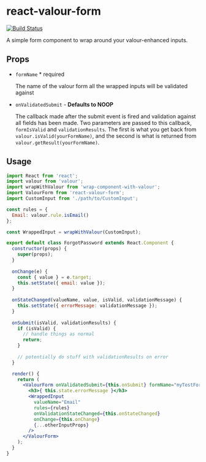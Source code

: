 react-valour-form
=================

[![Build Status](https://travis-ci.org/aabenoja/react-valour-form.svg?branch=master)](https://travis-ci.org/aabenoja/react-valour-form)

A simple form component to wrap around your valour-enhanced inputs.

## Props

* `formName` * required

  The name of the valour form all the wrapped inputs will be validated against
  
  
* `onValidatedSubmit` - **Defaults to NOOP**

  The callback made after the submit event is fired and validation against all fields has been made. Two parameters are passed to this callback, `formIsValid`
  and `validationResults`. The first is what you get back from `valour.isValid(yourFormName)`, and the second is what is returned from `valour.getResult(yourFormName)`.


## Usage

```jsx
import React from 'react';
import valour from 'valour';
import wrapWithValour from 'wrap-component-with-valour';
import ValourForm from 'react-valour-form';
import CustomInput from './path/to/CustomInput';

const rules = {
  Email: valour.rule.isEmail()
};

const WrappedInput = wrapWithValour(CustomInput);

export default class ForgotPassword extends React.Component {
  constructor(props) {
    super(props);
  }
  
  onChange(e) {
    const { value } = e.target;
    this.setState({ email: value });
  }
  
  onStateChanged(valueName, value, isValid, validationMessage) {
    this.setState({ errorMessage: validationMessage });
  }
  
  onSubmit(isValid, validationResults) {
    if (isValid) {
      // handle things as normal
      return;
    }
    
    // potentially do stuff with validationResults on error
  }

  render() {
    return (
      <ValourForm onValidatedSubmit={this.onSubmit} formName="myTestForm">
        <h3>{ this.state.errorMessage }</h3>
        <WrappedInput
          valueName="Email"
          rules={rules}
          onValidationStateChanged={this.onStateChanged}
          onChange={this.onChange}
          {...otherInputProps}
        />
      </ValourForm>
    );
  }
}
```

